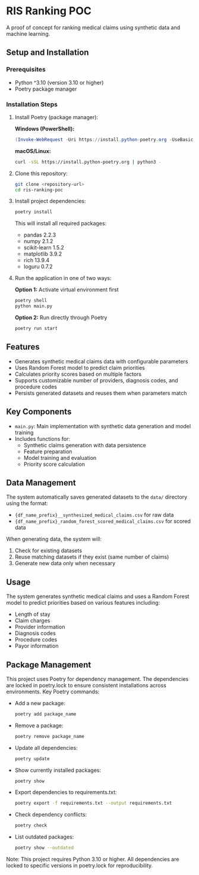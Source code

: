# RIS Ranking POC

A proof of concept for ranking medical claims using synthetic data and machine learning.

## Setup and Installation

### Prerequisites

- Python ^3.10 (version 3.10 or higher)
- Poetry package manager

### Installation Steps

1. Install Poetry (package manager):
   
   **Windows (PowerShell):**
   ```powershell
   (Invoke-WebRequest -Uri https://install.python-poetry.org -UseBasicParsing).Content | python -
   ```

   **macOS/Linux:**
   ```bash
   curl -sSL https://install.python-poetry.org | python3 -
   ```

2. Clone this repository:
   ```bash
   git clone <repository-url>
   cd ris-ranking-poc
   ```

3. Install project dependencies:
   ```bash
   poetry install
   ```

   This will install all required packages:
   - pandas 2.2.3
   - numpy 2.1.2
   - scikit-learn 1.5.2
   - matplotlib 3.9.2
   - rich 13.9.4
   - loguru 0.7.2

4. Run the application in one of two ways:

   **Option 1:** Activate virtual environment first
   ```bash
   poetry shell
   python main.py
   ```

   **Option 2:** Run directly through Poetry
   ```bash
   poetry run start
   ```

## Features

- Generates synthetic medical claims data with configurable parameters
- Uses Random Forest model to predict claim priorities
- Calculates priority scores based on multiple factors
- Supports customizable number of providers, diagnosis codes, and procedure codes
- Persists generated datasets and reuses them when parameters match

## Key Components

- `main.py`: Main implementation with synthetic data generation and model training
- Includes functions for:
  - Synthetic claims generation with data persistence
  - Feature preparation
  - Model training and evaluation
  - Priority score calculation

## Data Management

The system automatically saves generated datasets to the `data/` directory using the format:
- `{df_name_prefix}__synthesized_medical_claims.csv` for raw data
- `{df_name_prefix}_random_forest_scored_medical_claims.csv` for scored data

When generating data, the system will:
1. Check for existing datasets
2. Reuse matching datasets if they exist (same number of claims)
3. Generate new data only when necessary

## Usage

The system generates synthetic medical claims and uses a Random Forest model to predict priorities based on various features including:
- Length of stay
- Claim charges
- Provider information
- Diagnosis codes
- Procedure codes
- Payor information

## Package Management

This project uses Poetry for dependency management. The dependencies are locked in poetry.lock to ensure consistent installations across environments. Key Poetry commands:

- Add a new package:
  ```bash
  poetry add package_name
  ```

- Remove a package:
  ```bash
  poetry remove package_name
  ```

- Update all dependencies:
  ```bash
  poetry update
  ```

- Show currently installed packages:
  ```bash
  poetry show
  ```

- Export dependencies to requirements.txt:
  ```bash
  poetry export -f requirements.txt --output requirements.txt
  ```

- Check dependency conflicts:
  ```bash
  poetry check
  ```

- List outdated packages:
  ```bash
  poetry show --outdated
  ```

Note: This project requires Python 3.10 or higher. All dependencies are locked to specific versions in poetry.lock for reproducibility.
